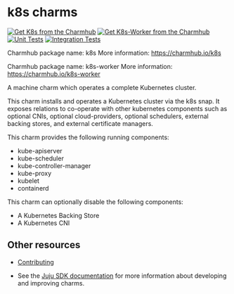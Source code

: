 # k8s charms

[![Get K8s from the Charmhub](https://charmhub.io/k8s/badge.svg)](https://charmhub.io/k8s)
[![Get K8s-Worker from the Charmhub](https://charmhub.io/k8s-worker/badge.svg)](https://charmhub.io/k8s-worker)
[![Unit Tests](https://github.com/canonical/k8s-operator/actions/workflows/charm-analysis.yaml/badge.svg)](https://github.com/canonical/k8s-operator/actions/workflows/charm-analysis.yaml)
[![Integration Tests](https://github.com/canonical/k8s-operator/actions/workflows/integration_test.yaml/badge.svg)](https://github.com/canonical/k8s-operator/actions/workflows/integration_test.yaml)

Charmhub package name: k8s
More information: https://charmhub.io/k8s

Charmhub package name: k8s-worker
More information: https://charmhub.io/k8s-worker

A machine charm which operates a complete Kubernetes cluster.

This charm installs and operates a Kubernetes cluster via the k8s snap. It exposes
relations to co-operate with other kubernetes components such as optional CNIs, 
optional cloud-providers, optional schedulers, external backing stores, and external
certificate managers.

This charm provides the following running components:
* kube-apiserver
* kube-scheduler
* kube-controller-manager
* kube-proxy
* kubelet
* containerd

This charm can optionally disable the following components:
* A Kubernetes Backing Store
* A Kubernetes CNI

## Other resources

- [Contributing](CONTRIBUTING.md) <!-- or link to other contribution documentation -->

- See the [Juju SDK documentation](https://juju.is/docs/sdk) for more information about developing and improving charms.

